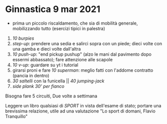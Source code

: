 # Ginnastica 9 mar 2021
- prima un piccolo riscaldamento, che sia di mobilità generale, mobilizzando tutto (esercizi tipici in palestra)
1. *10 burpies*
2. *step-up*: prendere una sedia e salirci sopra con un piede; dieci volte con una gamba e dieci volte dall'altra
3. *10 push-up*: "end pickup pushup" (alzo le mani dal pavimento dopo essermi abbassato); fare attenzione alle scapole
4. *10 v-up*: guardare su yt i tutorial
5. girarsi proni e fare *10 superman*: meglio fatti con l'addome contratto (pancia in dentro)
6. *30 saltelli* con la funicella || *40 jumping-jack*
7. *side plank 30' per fianco*

Bisogna fare 5 circuiti, Due volte a settimana

Leggere un libro qualsiasi di *SPORT* in vista dell'esame di stato; portare una brevissima relazione, utile ad una valutazione
"Lo sport di domani, Flavio Tranquillo"
